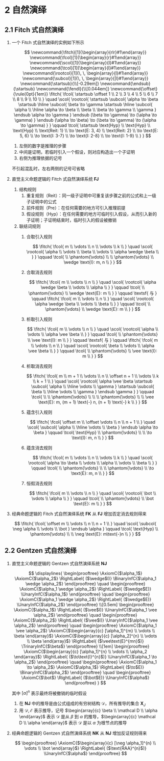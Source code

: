 # 2 自然演绎

## 2.1 Fitch 式自然演绎
1. 一个 $\text{Fitch}$ 式自然演绎的实例如下所示

    $$
    \newcommand{\fitch}[1]{\begin{array}{rlr}#1\end{array}}
    \newcommand{\fcol}[1]{\begin{array}{r}#1\end{array}}
    \newcommand{\scol}[1]{\begin{array}{l}#1\end{array}}
    \newcommand{\tcol}[1]{\begin{array}{l}#1\end{array}}
    \newcommand{\rootcol}[1]{\, \, \begin{array}{l}#1\end{array}}
    \newcommand{\subcol}[1]{\, \, \begin{array}{|l}#1\end{array}}
    \newcommand{\startsub}{\\[-0.29em]}
    \newcommand{\endsub}{\startsub}
    \newcommand{\fendl}{\\[0.044em]}
    \newcommand{\offset}{\rule{0pt}{1em}}
    \fitch{
        \fcol{
            \startsub
            \offset 1 \\
            2 \\
            3 \\
            4 \\
            5 \\
            6 \\
            7 \\
            8 \\
            9 \\
            10 \\
        }
        \quad
        \scol{
            \rootcol{
                \startsub \subcol{
                    \alpha \to \beta
                    \startsub \hline \subcol{
                        \beta \to \gamma
                        \startsub \hline \subcol{
                            \alpha \\
                            \hline
                            \alpha \to \beta \\
                            \beta \\
                            \beta \to \gamma \\
                            \gamma
                        } \endsub
                        \alpha \to \gamma
                    } \endsub
                    (\beta \to \gamma) \to (\alpha \to \gamma)
                } \endsub
                (\alpha \to \beta) \to (\beta \to \gamma) \to (\alpha \to \gamma)
            }
        }
        \qquad
        \tcol{
            \startsub
            \text{Hyp} \\
            \text{Hyp} \\
            \text{Hyp} \\
            \text{Reit: 1} \\
            \to \text{E: 3, 4} \\
            \text{Reit: 2} \\
            \to \text{E: 5, 6} \\
            \to \text{I: 3-7} \\
            \to \text{I: 2-8} \\
            \to \text{I: 1-9} \\
        }
    }
    $$

    1. 左侧的数字是推理的步骤
    2. 中间是证明，若临时引入一个假设，则对应构造出一个子证明
    3. 右侧为推理依据的记号

    不引起混乱时，左右两侧的记号可省略

2. 直觉主义命题逻辑的 $\text{Fitch}$ 式自然演绎系统 $\mathbf{FJ}$
    1. 结构规则
        1. 重复规则（$\text{Reit}$）：同一级子证明中可重复该步骤之前的公式和上一级子证明中的公式
        2. 前件规则（$\text{Pre}$）：在任何需要的地方可引入推理前提
        3. 假设规则（$\text{Hyp}$）：在任何需要的地方可临时引入假设，从而引入新的子证明；子证明结束时，临时引入的假设被撤销
    2. 联结词规则
        1. 合取引入规则

            $$
            \fitch{
                \fcol{
                    m \\
                    \vdots \\
                    n \\
                    \vdots \\
                    k \\
                }
                \quad
                \scol{
                    \rootcol{
                        \alpha \\
                        \vdots \\
                        \beta \\
                        \vdots \\
                        \alpha \wedge \beta \\
                    }
                }
                \qquad
                \tcol{
                    \\
                    \phantom{\vdots} \\
                    \\
                    \phantom{\vdots} \\
                    \wedge \text{I}: m, n \\
                }
            }
            $$

        2. 合取消去规则

            $$
            \fitch{
                \fcol{
                    m \\
                    \vdots \\
                    n \\
                }
                \quad
                \scol{
                    \rootcol{
                        \alpha \wedge \beta \\
                        \vdots \\
                        \alpha \\
                    }
                }
                \qquad
                \tcol{
                    \\
                    \phantom{\vdots} \\
                    \wedge \text{E}: m \\
                }
            }
            \qquad
            \textsf{ 与 }
            \qquad
            \fitch{
                \fcol{
                    m \\
                    \vdots \\
                    n \\
                }
                \quad
                \scol{
                    \rootcol{
                        \alpha \wedge \beta \\
                        \vdots \\
                        \beta \\
                    }
                }
                \qquad
                \tcol{
                    \\
                    \phantom{\vdots} \\
                    \wedge \text{E}: m \\
                }
            }
            $$

        3. 析取引入规则

            $$
            \fitch{
                \fcol{
                    m \\
                    \vdots \\
                    n \\
                }
                \quad
                \scol{
                    \rootcol{
                        \alpha \\
                        \vdots \\
                        \alpha \vee \beta \\
                    }
                }
                \qquad
                \tcol{
                    \\
                    \phantom{\vdots} \\
                    \vee \text{I}: m \\
                }
            }
            \qquad
            \textsf{ 与 }
            \qquad
            \fitch{
                \fcol{
                    m \\
                    \vdots \\
                    n \\
                }
                \quad
                \scol{
                    \rootcol{
                        \beta \\
                        \vdots \\
                        \alpha \vee \beta \\
                    }
                }
                \qquad
                \tcol{
                    \\
                    \phantom{\vdots} \\
                    \vee \text{I}: m \\
                }
            }
            $$

        4. 析取消去规则

            $$
            \fitch{
                \fcol{
                    m \\
                    m + 1 \\
                    \vdots \\
                    n \\
                    \offset n + 1 \\
                    \vdots \\
                    k \\
                    k + 1 \\
                }
                \quad
                \scol{
                    \rootcol{
                        \alpha \vee \beta
                        \startsub \subcol{
                            \alpha \\
                            \hline
                            \vdots \\
                            \gamma
                        }
                        \startsub \subcol{
                            \beta \\
                            \hline
                            \vdots \\
                            \gamma
                        } \endsub
                        \gamma
                    }
                }
                \qquad
                \tcol{
                    \\
                    \\
                    \phantom{\vdots} \\
                    \\
                    \\
                    \phantom{\vdots} \\
                    \\
                    \vee \text{E}: m, (m + 1) \text{-} n, (n + 1) \text{-} k \\
                }
            }
            $$

        5. 蕴含引入规则

            $$
            \fitch{
                \fcol{
                    \offset m \\
                    \offset \vdots \\
                    n \\
                    n + 1 \\
                }
                \quad
                \scol{
                    \subcol{
                        \alpha \\
                        \hline
                        \vdots \\
                        \beta
                    } \endsub
                    \alpha \to \beta
                }
                \qquad
                \tcol{
                    \text{Hyp} \\
                    \phantom{\vdots} \\
                    \\
                    \to \text{I}: m, n \\
                }
            }
            $$

        6. 蕴含消去规则

            $$
            \fitch{
                \fcol{
                    m \\
                    \vdots \\
                    n \\
                    \vdots \\
                    k \\
                }
                \quad
                \scol{
                    \rootcol{
                        \alpha \to \beta \\
                        \vdots \\
                        \alpha \\
                        \vdots \\
                         \beta \\
                    }
                }
                \qquad
                \tcol{
                    \\
                    \phantom{\vdots} \\
                    \\
                    \phantom{\vdots} \\
                    \to \text{E}: m, n \\
                }
            }
            $$

        7. 恒假消去规则

            $$
            \fitch{
                \fcol{
                    m \\
                    \vdots \\
                    n \\
                }
                \quad
                \scol{
                    \rootcol{
                        \bot \\
                        \vdots \\
                        \alpha \\
                    }
                }
                \qquad
                \tcol{
                    \\
                    \phantom{\vdots} \\
                    \bot \text{E}: m \\
                }
            }
            $$


3. 经典命题逻辑的 $\text{Fitch}$ 式自然演绎系统 $\mathbf{FK}$ 从 $\mathbf{FJ}$ 增加否定消去规则得来

    $$
    \fitch{
        \fcol{
            \offset m \\
            \vdots \\
            n \\
            n + 1 \\
        }
        \quad
        \scol{
            \subcol{
                \neg \alpha \\
                \vdots \\
                \bot
            } \endsub
            \alpha
        }
        \qquad
        \tcol{
            \text{Hyp} \\
            \phantom{\vdots} \\
            \\
            \neg \text{E}: m\text{-}n \\
        }
    }
    $$

## 2.2 Gentzen 式自然演绎
1. 直觉主义命题逻辑的 $\text{Gentzen}$ 式自然演绎系统 $\mathbf{NJ}$

    $$
    \displaylines{
        \begin{prooftree}
        \AxiomC{$\alpha_1$}
        \AxiomC{$\alpha_2$}
        \RightLabel{ ($\wedge$I)}
        \BinaryInfC{$\alpha_1 \wedge \alpha_2$}
        \end{prooftree} \quad
        \begin{prooftree}
        \AxiomC{$\alpha_1 \wedge \alpha_2$}
        \RightLabel{ ($\wedge$E)}
        \UnaryInfC{$\alpha_1$}
        \end{prooftree} \quad
        \begin{prooftree}
        \AxiomC{$\alpha_1 \wedge \alpha_2$}
        \RightLabel{ ($\wedge$E)}
        \UnaryInfC{$\alpha_2$}
        \end{prooftree} \\[0.5em]
        \begin{prooftree}
        \AxiomC{$\alpha_1$}
        \RightLabel{ ($\vee$I)}
        \UnaryInfC{$\alpha_1 \vee \alpha_2$}
        \end{prooftree} \quad
        \begin{prooftree}
        \AxiomC{$\alpha_2$}
        \RightLabel{ ($\vee$I)}
        \UnaryInfC{$\alpha_1 \vee \alpha_2$}
        \end{prooftree} \quad
        \begin{prooftree}
        \AxiomC{$\alpha_1 \vee \alpha_2$}
        \AxiomC{$\begin{array}{c} [\alpha_1]^{m} \\ \vdots \\ \beta \end{array}$}
        \AxiomC{$\begin{array}{c} [\alpha_2]^{n} \\ \vdots \\ \beta \end{array}$}
        \RightLabel{ ($\vee\text{E}^{mn}$)}
        \TrinaryInfC{$\beta$}
        \end{prooftree} \\[1em]
        \begin{prooftree}
        \AxiomC{$\begin{array}{c} [\alpha_1]^{n} \\ \vdots \\ \alpha_2 \end{array}$}
        \RightLabel{ ($\to\text{I}^{n}$)}
        \UnaryInfC{$\alpha_1 \to \alpha_2$}
        \end{prooftree} \quad
        \begin{prooftree}
        \AxiomC{$\alpha_1 \to \alpha_2$}
        \AxiomC{$\alpha_1$}
        \RightLabel{ ($\to$E)}
        \BinaryInfC{$\alpha_2$}
        \end{prooftree} \quad
        \begin{prooftree}
        \AxiomC{$\bot$}
        \RightLabel{ ($\bot$E)}
        \UnaryInfC{$\alpha$}
        \end{prooftree}
    }
    $$

    其中 $[\alpha]^{n}$ 表示最终将被撤销的临时假设

    1. 在 $\mathbf{NJ}$ 中的推导是由公式组成的有穷树结构 $\mathcal D$，所有推导的集合 $\mathbf{X}_{J}$
    2. 用 $\mathcal D, \mathcal E$ 表示推导，记号 $\begin{array}{c} \beta \\ \mathcal D \\ \alpha \end{array}$ 表示 $\mathcal D$ 是从 $\beta$ 到 $\alpha$ 的推导，$\begin{array}{c} \mathcal D \\ \alpha \end{array}$ 表示 $\mathcal D$ 是以 $\alpha$ 为根节点的推导

2. 经典命题逻辑的 $\text{Gentzen}$ 式自然演绎系统 $\mathbf{NK}$ 从 $\mathbf{NJ}$ 增加反证规则得来

    $$
    \begin{prooftree}
    \AxiomC{$\begin{array}{c} [\neg \alpha_1]^{n} \\ \vdots \\ \bot \end{array}$}
    \RightLabel{ ($\text{RAA}^{n}$)}
    \UnaryInfC{$\alpha$}
    \end{prooftree}
    $$

<script>
(function align() {
  let display = [...document.querySelectorAll("h2[id='21-fitch']+ol mjx-container[display='true']")].slice(1);
  if (display.length === 0) {
    setTimeout(align, 100);
  } else {
    display.forEach((item) => {
        item.style.setProperty("margin-left", "0", "important");
        item.style.setProperty("text-align", "left", "important");
    })
  }
})()
</script>
